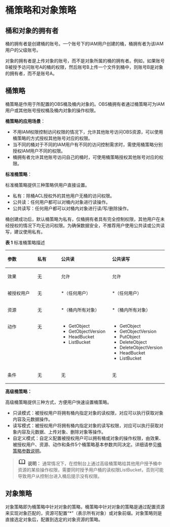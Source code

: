# 桶策略和对象策略<a name="zh-cn_topic_0045829071"></a>

## 桶和对象的拥有者<a name="section4574154145010"></a>

桶的拥有者是创建桶的账号。一个账号下的IAM用户创建的桶，桶拥有者为该IAM用户的父级账号。

对象的拥有者是上传对象的账号，而不是对象所属的桶的拥有者。例如，如果账号B被授予访问账号A的桶的权限，然后账号B上传一个文件到桶中，则账号B是对象的拥有者，而不是账号A。

## 桶策略<a name="section1825740772"></a>

桶策略是作用于所配置的OBS桶及桶内对象的。OBS桶拥有者通过桶策略可为IAM用户或其他账号授权桶及桶内对象的操作权限。

**桶策略的应用场景**：

-   不用IAM权限控制访问权限的情况下，允许其他账号访问OBS资源，可以使用桶策略的方式授权其他账号对应的权限。
-   当不同的桶对于不同的IAM用户有不同的访问控制需求时，需使用桶策略分别授权IAM用户不同的权限。
-   桶拥有者允许其他账号访问自己的桶时，可使用桶策略授权其他账号对应的权限。

**标准桶策略**：

标准桶策略提供三种策略供用户直接设置。

-   私有：除桶ACL授权外的其他用户无桶的访问权限。
-   公共读：任何用户都可以对桶内对象进行读操作。
-   公共读写：任何用户都可以对桶内对象进行读/写/删除操作。

桶创建成功后，默认桶策略为私有，仅桶拥有者具有完全控制权限，其他用户在未经授权的情况下均无访问权限。为确保数据安全，不推荐用户使用公共读或公共读写，建议使用私有。

**表 1**  标准桶策略描述

<a name="table12248152111227"></a>
<table><thead align="left"><tr id="row15249821152217"><th class="cellrowborder" valign="top" width="19%" id="mcps1.2.5.1.1"><p id="p122491621102215"><a name="p122491621102215"></a><a name="p122491621102215"></a>参数</p>
</th>
<th class="cellrowborder" valign="top" width="15%" id="mcps1.2.5.1.2"><p id="p1249182111225"><a name="p1249182111225"></a><a name="p1249182111225"></a>私有</p>
</th>
<th class="cellrowborder" valign="top" width="32%" id="mcps1.2.5.1.3"><p id="p9249112142212"><a name="p9249112142212"></a><a name="p9249112142212"></a>公共读</p>
</th>
<th class="cellrowborder" valign="top" width="34%" id="mcps1.2.5.1.4"><p id="p14249421172212"><a name="p14249421172212"></a><a name="p14249421172212"></a>公共读写</p>
</th>
</tr>
</thead>
<tbody><tr id="row724919215226"><td class="cellrowborder" valign="top" width="19%" headers="mcps1.2.5.1.1 "><p id="p102491321142216"><a name="p102491321142216"></a><a name="p102491321142216"></a>效果</p>
</td>
<td class="cellrowborder" valign="top" width="15%" headers="mcps1.2.5.1.2 "><p id="p13249112115225"><a name="p13249112115225"></a><a name="p13249112115225"></a>无</p>
</td>
<td class="cellrowborder" valign="top" width="32%" headers="mcps1.2.5.1.3 "><p id="p02496219224"><a name="p02496219224"></a><a name="p02496219224"></a>允许</p>
</td>
<td class="cellrowborder" valign="top" width="34%" headers="mcps1.2.5.1.4 "><p id="p424962162212"><a name="p424962162212"></a><a name="p424962162212"></a>允许</p>
</td>
</tr>
<tr id="row1224915215221"><td class="cellrowborder" valign="top" width="19%" headers="mcps1.2.5.1.1 "><p id="p824919216225"><a name="p824919216225"></a><a name="p824919216225"></a>被授权用户</p>
</td>
<td class="cellrowborder" valign="top" width="15%" headers="mcps1.2.5.1.2 "><p id="p913548162513"><a name="p913548162513"></a><a name="p913548162513"></a>无</p>
</td>
<td class="cellrowborder" valign="top" width="32%" headers="mcps1.2.5.1.3 "><p id="p12503210220"><a name="p12503210220"></a><a name="p12503210220"></a>*（任何用户）</p>
</td>
<td class="cellrowborder" valign="top" width="34%" headers="mcps1.2.5.1.4 "><p id="p132503214228"><a name="p132503214228"></a><a name="p132503214228"></a>*（任何用户）</p>
</td>
</tr>
<tr id="row5250121102214"><td class="cellrowborder" valign="top" width="19%" headers="mcps1.2.5.1.1 "><p id="p1625082192215"><a name="p1625082192215"></a><a name="p1625082192215"></a>资源</p>
</td>
<td class="cellrowborder" valign="top" width="15%" headers="mcps1.2.5.1.2 "><p id="p92501212228"><a name="p92501212228"></a><a name="p92501212228"></a>无</p>
</td>
<td class="cellrowborder" valign="top" width="32%" headers="mcps1.2.5.1.3 "><p id="p125022172220"><a name="p125022172220"></a><a name="p125022172220"></a>*（桶内所有对象）</p>
</td>
<td class="cellrowborder" valign="top" width="34%" headers="mcps1.2.5.1.4 "><p id="p3250112172220"><a name="p3250112172220"></a><a name="p3250112172220"></a>*（桶内所有对象）</p>
</td>
</tr>
<tr id="row14250821122214"><td class="cellrowborder" valign="top" width="19%" headers="mcps1.2.5.1.1 "><p id="p1125052118223"><a name="p1125052118223"></a><a name="p1125052118223"></a>动作</p>
</td>
<td class="cellrowborder" valign="top" width="15%" headers="mcps1.2.5.1.2 "><p id="p113541515304"><a name="p113541515304"></a><a name="p113541515304"></a>无</p>
</td>
<td class="cellrowborder" valign="top" width="32%" headers="mcps1.2.5.1.3 "><a name="ul1512955514"></a><a name="ul1512955514"></a><ul id="ul1512955514"><li>GetObject</li><li>GetObjectVersion</li><li>HeadBucket</li><li>ListBucket</li></ul>
</td>
<td class="cellrowborder" valign="top" width="34%" headers="mcps1.2.5.1.4 "><a name="ul5350174995516"></a><a name="ul5350174995516"></a><ul id="ul5350174995516"><li>GetObject</li><li>GetObjectVersion</li><li>PutObject</li><li>DeleteObject</li><li>DeleteObjectVersion</li><li>HeadBucket</li><li>ListBucket</li></ul>
</td>
</tr>
<tr id="row122501121162216"><td class="cellrowborder" valign="top" width="19%" headers="mcps1.2.5.1.1 "><p id="p22501217226"><a name="p22501217226"></a><a name="p22501217226"></a>条件</p>
</td>
<td class="cellrowborder" valign="top" width="15%" headers="mcps1.2.5.1.2 "><p id="p10924191511307"><a name="p10924191511307"></a><a name="p10924191511307"></a>无</p>
</td>
<td class="cellrowborder" valign="top" width="32%" headers="mcps1.2.5.1.3 "><p id="p132501521172219"><a name="p132501521172219"></a><a name="p132501521172219"></a>无</p>
</td>
<td class="cellrowborder" valign="top" width="34%" headers="mcps1.2.5.1.4 "><p id="p1325042111223"><a name="p1325042111223"></a><a name="p1325042111223"></a>无</p>
</td>
</tr>
</tbody>
</table>

**高级桶策略：**

高级桶策略提供三种方式，方便用户快速设置桶策略。

-   只读模式：被授权用户将拥有桶内指定对象的读权限，对应可以执行获取对象内容及元数据操作。
-   读写模式：被授权用户将拥有桶内指定对象的读写权限，对应可以执行获取对象内容及元数据、上传对象、删除对象等操作。
-   自定义模式：自定义配置被授权用户可以拥有桶或对象的操作权限，由效果、被授权用户、资源、动作和条件5个桶策略基本参数共同决定。详细请参见[桶策略参数说明](桶策略参数说明.md)。

>![](public_sys-resources/icon-note.gif) **说明：** 
>通常情况下，在控制台上通过高级桶策略给其他用户授予桶中资源的某些操作权限，需要同时授予用户桶的读权限ListBucket，否则可能导致用户从控制台进入桶后提示没有权限。

## 对象策略<a name="section0354920819"></a>

对象策略即为桶策略中针对对象的策略，桶策略中针对对象的策略是通过配置资源来实现对象匹配的，资源可配置“\*”（表示所有对象）或对象前缀。对象策略则是直接选定对象后，配置到选定的对象资源的策略。

